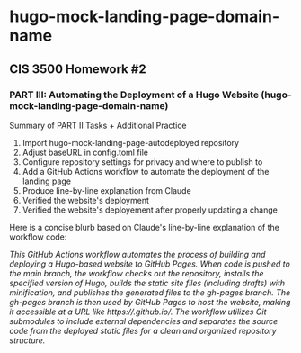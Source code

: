 # hugo-mock-landing-page-domain-name

## CIS 3500 Homework #2

### PART III: Automating the Deployment of a Hugo Website (hugo-mock-landing-page-domain-name)

Summary of PART II Tasks + Additional Practice

1. Import hugo-mock-landing-page-autodeployed repository
2. Adjust baseURL in config.toml file
3. Configure repository settings for privacy and where to publish to
4. Add a GitHub Actions workflow to automate the deployment of the landing page
5. Produce line-by-line explanation from Claude
6. Verified the website's deployment
7. Verified the website's deployement after properly updating a change

Here is a concise blurb based on Claude's line-by-line explanation of the workflow code:

*This GitHub Actions workflow automates the process of building and deploying a Hugo-based website to GitHub Pages. When code is pushed to the main branch, the workflow checks out the repository, installs the specified version of Hugo, builds the static site files (including drafts) with minification, and publishes the generated files to the gh-pages branch. The gh-pages branch is then used by GitHub Pages to host the website, making it accessible at a URL like https://<username>.github.io/<repository-name>. The workflow utilizes Git submodules to include external dependencies and separates the source code from the deployed static files for a clean and organized repository structure.*
